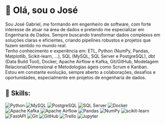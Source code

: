# 👋 Olá, sou o José

Sou José Gabriel, me formando em engenheiro de software, com forte interesse de atuar na área de dados e pretendo me especializar em Engenharia de Dados. Sempre buscando transformar dados complexos em soluções claras e eficientes, criando pipelines robustos e projetos que fazem sentido no mundo real.<br>Tenho conhecimento e experiência em: ETL, Python (NumPy, Pandas, Matplotlib, Scikit-learn, ...), SQL (MySQL, SQL Server e PostgreSQL), dbt (Data Build Tool), Docker, Apache Airflow e Kafka, Git/GitHub, Modelagem Relacional/Dimensional e Metodologias ágeis como Scrum e Kanban.<br>Estou em constante evolução, sempre aberto a colaborações, desafios e oportunidades, especialmente em projetos de engenharia de dados.

## 🚀 Skills:

![Python](https://img.shields.io/badge/Python-3670A0?style=for-the-badge&logo=python&logoColor=ffdd54) 
![MySQL](https://img.shields.io/badge/MySQL-4479A1?style=for-the-badge&logo=mysql&logoColor=white) 
![PostgreSQL](https://img.shields.io/badge/PostgreSQL-316192?style=for-the-badge&logo=postgresql&logoColor=white) 
![SQL Server](https://img.shields.io/badge/Microsoft%20SQL%20Server-CC2927?style=for-the-badge&logo=microsoft%20sql%20server&logoColor=white) 
![Docker](https://img.shields.io/badge/docker-%230db7ed.svg?style=for-the-badge&logo=docker&logoColor=white)
![Apache Kafka](https://img.shields.io/badge/Apache%20Kafka-000?style=for-the-badge&logo=apachekafka) 
![Apache Airflow](https://img.shields.io/badge/Apache%20Airflow-017CEE?style=for-the-badge&logo=Apache%20Airflow&logoColor=white) 
![Pandas](https://img.shields.io/badge/Pandas-150458?style=for-the-badge&logo=pandas&logoColor=white) 
![NumPy](https://img.shields.io/badge/NumPy-013243?style=for-the-badge&logo=numpy&logoColor=white) 
![scikit-learn](https://img.shields.io/badge/scikit--learn-F7931E?style=for-the-badge&logo=scikit-learn&logoColor=white) 
![FastAPI](https://img.shields.io/badge/FastAPI-005571?style=for-the-badge&logo=fastapi&logoColor=white) 
![Git](https://img.shields.io/badge/Git-F05033?style=for-the-badge&logo=git&logoColor=white) 
![GitHub](https://img.shields.io/badge/GitHub-121011?style=for-the-badge&logo=github&logoColor=white) 
![Trello](https://img.shields.io/badge/Trello-026AA7?style=for-the-badge&logo=trello&logoColor=white) 
![Jupyter](https://img.shields.io/badge/Jupyter-F37626?style=for-the-badge&logo=jupyter&logoColor=white)


<!-- Proudly created with GPRM ( https://gprm.itsvg.in ) -->
